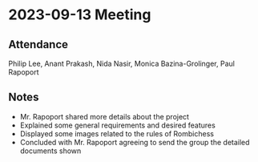 # 2023-09-13 Meeting

## Attendance

Philip Lee, Anant Prakash, Nida Nasir, Monica Bazina-Grolinger, Paul Rapoport

## Notes
- Mr. Rapoport shared more details about the project
- Explained some general requirements and desired features
- Displayed some images related to the rules of Rombichess
- Concluded with Mr. Rapoport agreeing to send the group the detailed documents shown